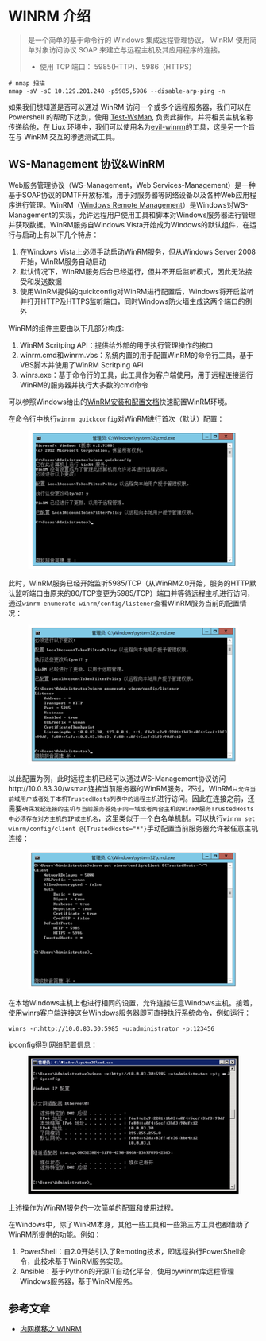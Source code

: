 # WINRM 介绍

> 是一个简单的基于命令行的 WIndows 集成远程管理协议， WinRM 使用简单对象访问协议 SOAP 来建立与远程主机及其应用程序的连接。
>
> * 使用 TCP 端口： 5985(HTTP)、5986（HTTPS）

```shell
# nmap 扫描
nmap -sV -sC 10.129.201.248 -p5985,5986 --disable-arp-ping -n
```

如果我们想知道是否可以通过 WinRM 访问一个或多个远程服务器，我们可以在 Powershell 的帮助下达到，使用 [Test-WsMan](https://learn.microsoft.com/en-us/powershell/module/microsoft.wsman.management/test-wsman?view=powershell-7.2), 负责此操作，并将相关主机名称传递给他，在 Liux 环境中，我们可以使用名为[evil-winrm](https://github.com/Hackplayers/evil-winrm)的工具，这是另一个旨在与 WinRM 交互的渗透测试工具。

## WS-Management 协议\&WinRM

Web服务管理协议（WS-Management，Web Services-Management）是一种基于SOAP协议的DMTF开放标准，用于对服务器等网络设备以及各种Web应用程序进行管理。WinRM（[Windows Remote Management](https://docs.microsoft.com/en-us/windows/win32/winrm/portal)）是Windows对WS-Management的实现，允许远程用户使用工具和脚本对Windows服务器进行管理并获取数据。WinRM服务自Windows Vista开始成为Windows的默认组件，在运行与启动上有以下几个特点：

1. 在Windows Vista上必须手动启动WinRM服务，但从Windows Server 2008开始，WinRM服务自动启动
2. 默认情况下，WinRM服务后台已经运行，但并不开启监听模式，因此无法接受和发送数据
3. 使用WinRM提供的quickconfig对WinRM进行配置后，Windows将开启监听并打开HTTP及HTTPS监听端口，同时Windows防火墙生成这两个端口的例外

WinRM的组件主要由以下几部分构成:

1. WinRM Scritping API：提供给外部的用于执行管理操作的接口
2. winrm.cmd和winrm.vbs：系统内置的用于配置WinRM的命令行工具，基于VBS脚本并使用了WinRM Scritping API
3. winrs.exe：基于命令行的工具，此工具作为客户端使用，用于远程连接运行WinRM的服务器并执行大多数的cmd命令

可以参照Windows给出的[WinRM安装和配置文档](https://docs.microsoft.com/en-us/windows/win32/winrm/installation-and-configuration-for-windows-remote-management)快速配置WinRM环境。

在命令行中执行`winrm quickconfig`对WinRM进行首次（默认）配置：

<figure><img src="../../.gitbook/assets/WINRM1.png" alt=""><figcaption></figcaption></figure>

此时，WinRM服务已经开始监听5985/TCP（从WinRM2.0开始，服务的HTTP默认监听端口由原来的80/TCP变更为5985/TCP）端口并等待远程主机进行访问，通过`winrm enumerate winrm/config/listener`查看WinRM服务当前的配置情况：

<figure><img src="../../.gitbook/assets/WINRM2.png" alt=""><figcaption></figcaption></figure>

以此配置为例，此时远程主机已经可以通过WS-Management协议访问http://10.0.83.30/wsman连接当前服务器的WinRM服务。不过，WinRM`只允许当前域用户或者处于本机TrustedHosts列表中的远程主机`进行访问。因此在连接之前，还需要`确保发起连接的主机与当前服务器处于同一域或者两台主机的WinRM服务TrustedHosts中必须存在对方主机的IP或主机名`，这里类似于一个白名单机制。可以执行`winrm set winrm/config/client @{TrustedHosts="*"}`手动配置当前服务器允许被任意主机连接：

<figure><img src="../../.gitbook/assets/WINRM3.png" alt=""><figcaption></figcaption></figure>

在本地Windows主机上也进行相同的设置，允许连接任意Windows主机。接着，使用winrs客户端连接这台Windows服务器即可直接执行系统命令，例如运行：

```shell
winrs -r:http://10.0.83.30:5985 -u:administrator -p:123456 
```

ipconfig得到网络配置信息：

<figure><img src="../../.gitbook/assets/WINRM4.png" alt=""><figcaption></figcaption></figure>

上述操作为WinRM服务的一次简单的配置和使用过程。

在Windows中，除了WinRM本身，其他一些工具和一些第三方工具也都借助了WinRM所提供的功能。例如：

1. PowerShell：自2.0开始引入了Remoting技术，即远程执行PowerShell命令，此技术基于WinRM服务实现。
2. Ansible：基于Python的开源IT自动化平台，使用pywinrm库远程管理Windows服务器，基于WinRM服务。

## 参考文章

* [内网横移之 WINRM](https://0x0c.cc/2019/09/25/%E5%86%85%E7%BD%91%E6%A8%AA%E7%A7%BB%E4%B9%8BWinRM/#%E5%86%85%E7%BD%91%E6%A8%AA%E7%A7%BB%E4%B8%AD%E7%9A%84WinRM)
